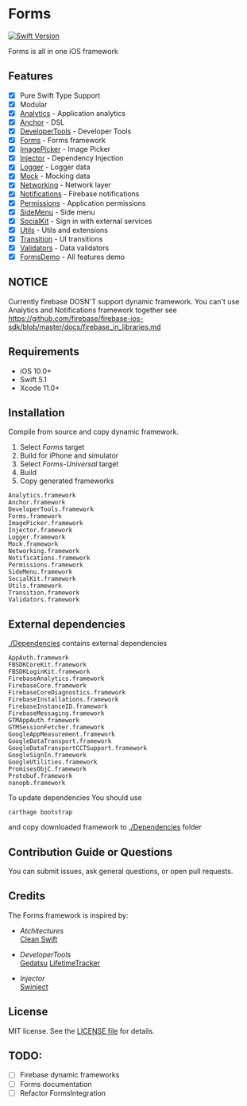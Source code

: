 
Forms
========

[![Swift Version](https://img.shields.io/badge/Swift-5.1-F16D39.svg?style=flat)](https://developer.apple.com/swift)

Forms is all in one iOS framework

## Features

- [x] Pure Swift Type Support
- [x] Modular
- [x] [Analytics](./Documentation/Analytics.md) - Application analytics
- [x] [Anchor](./Documentation/Anchor.md) - DSL
- [x] [DeveloperTools](./Documentation/DeveloperTools.md) - Developer Tools
- [x] [Forms](./Documentation/Forms.md) - Forms framework
- [x] [ImagePicker](./Documentation/ImagePicker.md) - Image Picker
- [x] [Injector](./Documentation/Injector.md) - Dependency Injection
- [x] [Logger](./Documentation/Logger.md) - Logger data
- [x] [Mock](./Documentation/Mock.md) - Mocking data
- [x] [Networking](./Documentation/Networking.md) - Network layer
- [x] [Notifications](./Documentation/Notifications.md) - Firebase notifications
- [x] [Permissions](./Documentation/Permissions.md) - Application permissions
- [x] [SideMenu](./Documentation/SideMenu.md) - Side menu
- [x] [SocialKit](./Documentation/SocialKit.md) - Sign in with external services
- [x] [Utils](./Documentation/Utils.md) - Utils and extensions
- [x] [Transition](./Documentation/Transition.md) - UI transitions
- [x] [Validators](./Documentation/Validators.md) - Data validators
- [x] [FormsDemo](./Documentation/FormsDemo.md) - All features demo

## NOTICE
Currently firebase DOSN'T support dynamic framework. You can't use Analytics and Notifications framework together
see https://github.com/firebase/firebase-ios-sdk/blob/master/docs/firebase_in_libraries.md

## Requirements

- iOS 10.0+ 
- Swift 5.1
- Xcode 11.0+

## Installation

Compile from source and copy dynamic framework.
1. Select *Forms* target
2. Build for iPhone and simulator
3. Select *Forms-Universal* target
4. Build
5. Copy generated frameworks

```
Analytics.framework
Anchor.framework
DeveloperTools.framework
Forms.framework
ImagePicker.framework
Injector.framework
Logger.framework
Mock.framework
Networking.framework
Notifications.framework
Permissions.framework
SideMenu.framework
SocialKit.framework
Utils.framework
Transition.framework
Validators.framework
```

## External dependencies

[./Dependencies](./Dependencies) contains external dependencies

```
AppAuth.framework
FBSDKCoreKit.framework
FBSDKLoginKit.framework
FirebaseAnalytics.framework
FirebaseCore.framework
FirebaseCoreDiagnostics.framework
FirebaseInstallations.framework
FirebaseInstanceID.framework
FirebaseMessaging.framework
GTMAppAuth.framework
GTMSessionFetcher.framework
GoogleAppMeasurement.framework
GoogleDataTransport.framework
GoogleDataTransportCCTSupport.framework
GoogleSignIn.framework
GoogleUtilities.framework
PromisesObjC.framework
Protobuf.framework
nanopb.framework
```

To update dependencies You should use 

```
carthage bootstrap
```

and copy downloaded framework to [./Dependencies](./Dependencies) folder

## Contribution Guide or Questions

You can submit issues, ask general questions, or open pull requests.

## Credits

The Forms framework is inspired by:

- *Atchitectures*<br/>
[Clean Swift](https://clean-swift.com/)

- *DeveloperTools*<br/>
[Gedatsu](https://github.com/bannzai/Gedatsu)
[LifetimeTracker](https://github.com/krzysztofzablocki/LifetimeTracker)
- *Injector*<br/>
[Swinject](https://github.com/Swinject/Swinject)


## License

MIT license. See the [LICENSE file](LICENSE) for details.

## TODO:

- [ ] Firebase dynamic frameworks
- [ ] Forms documentation
- [ ] Refactor FormsIntegration